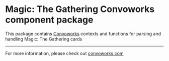 # Magic: The Gathering Convoworks component package

This package contains [Convoworks](https://github.com/zef-dev/convoworks-core) contexts and functions for parsing and handling Magic: The Gathering cards

---

For more information, please check out [convoworks.com](https://convoworks.com)
